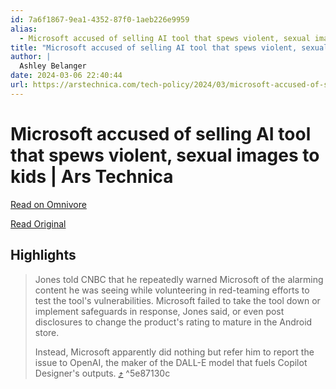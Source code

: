 ```yaml
---
id: 7a6f1867-9ea1-4352-87f0-1aeb226e9959
alias:
  - Microsoft accused of selling AI tool that spews violent, sexual images to kids | Ars Technica
title: "Microsoft accused of selling AI tool that spews violent, sexual images to kids | Ars Technica"
author: |
  Ashley Belanger
date: 2024-03-06 22:40:44
url: https://arstechnica.com/tech-policy/2024/03/microsoft-accused-of-selling-ai-tool-that-spews-violent-sexual-images-to-kids/
---
```


# Microsoft accused of selling AI tool that spews violent, sexual images to kids | Ars Technica

[Read on Omnivore](https://omnivore.app/me/microsoft-accused-of-selling-ai-tool-that-spews-violent-sexual-i-18e15ed1be8)

[Read Original](https://arstechnica.com/tech-policy/2024/03/microsoft-accused-of-selling-ai-tool-that-spews-violent-sexual-images-to-kids/)

## Highlights

> Jones told CNBC that he repeatedly warned Microsoft of the alarming content he was seeing while volunteering in red-teaming efforts to test the tool's vulnerabilities. Microsoft failed to take the tool down or implement safeguards in response, Jones said, or even post disclosures to change the product's rating to mature in the Android store.
> 
> Instead, Microsoft apparently did nothing but refer him to report the issue to OpenAI, the maker of the DALL-E model that fuels Copilot Designer's outputs. [⤴️](https://omnivore.app/me/microsoft-accused-of-selling-ai-tool-that-spews-violent-sexual-i-18e15ed1be8#5e87130c-03dc-41b2-b488-7e48fa9fe531)  ^5e87130c

